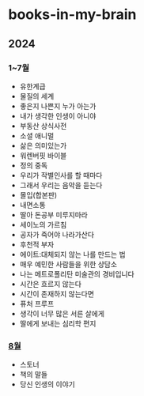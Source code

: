 # books-in-my-brain
## 2024
### 1~7월
- 유한계급
- 물질의 세계
- 좋은지 나쁜지 누가 아는가
- 내가 생각한 인생이 아니야
- 부동산 상식사전
- 소셜 애니멀
- 삶은 의미있는가
- 워렌버핏 바이블
- 정의 중독
- 우리가 작별인사를 할 때마다
- 그래서 우리는 음악을 듣는다
- 몰입(합본판)
- 내면소통
- 딸아 돈공부 미루지마라
- 세이노의 가르침
- 공자가 죽어야 나라가산다
- 후천적 부자
- 에이트:대체되지 않는 나를 만드는 법
- 매우 예민한 사람들을 위한 상담소
- 나는 메트로폴리탄 미술관의 경비입니다
- 시간은 흐르지 않는다
- 시간이 존재하지 않는다면
- 퓨처 프루프
- 생각이 너무 많은 서른 살에게
- 딸에게 보내는 심리학 편지
### [8월](https://github.com/2jimoo/books-in-my-brain/blob/main/2024/8%EC%9B%94.md)
- 스토너
- 책의 말들
- 당신 인생의 이야기

